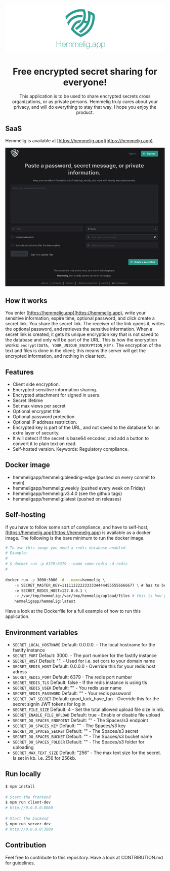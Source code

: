 <div align="center">
  <img src="banner.png" alt="hemmelig" />
</div>

<h1 align="center">Free encrypted secret sharing for everyone!</h1>

<div align="center">
  This application is to be used to share encrypted secrets cross organizations, or as private persons. Hemmelig truly cares about your privacy, and will do everything to stay that way. I hope you enjoy the product.
</div>

## SaaS

Hemmelig is available at [https://hemmelig.app](https://hemmelig.app)

![Desktop](desktop.png)

## How it works

You enter [https://hemmelig.app](https://hemmelig.app), write your sensitive information, expire time, optional password, and click create a secret link. You share the secret link. The receiver of the link opens it, writes the optional password, and retrieves the sensitive information.
When a secret link is created, it gets its unique encryption key that is not saved to the database and only will be part of the URL. This is how the encryption works: `encrypt(DATA, YOUR_UNIQUE_ENCRYPTION_KEY)`. The encryption of the text and files is done in the client; this means the server will get the encrypted information, and nothing in clear text.

## Features

-   Client side encryption.
-   Encrypted sensitive information sharing.
-   Encrypted attachment for signed in users.
-   Secret lifetime
-   Set max views per secret
-   Optional encryptet title
-   Optional password protection.
-   Optional IP address restriction.
-   Encrypted key is part of the URL, and not saved to the database for an extra layer of security.
-   It will detect if the secret is base64 encoded, and add a button to convert it to plain text on read.
-   Self-hosted version. Keywords: Regulatory compliance.

## Docker image

-   hemmeligapp/hemmelig:bleeding-edge (pushed on every commit to main)
-   hemmeligapp/hemmelig:weekly (pushed every week on Friday)
-   hemmeligapp/hemmelig:v3.4.0 (see the github tags)
-   hemmeligapp/hemmelig:latest (pushed on releases)

## Self-hosting

If you have to follow some sort of compliance, and have to self-host, [https://hemmelig.app](https://hemmelig.app) is available as a docker image. The following is the bare minimum to run the docker image.

```bash
# To use this image you need a redis database enabled.
# Example:
#
# $ docker run -p 6379:6379 --name some-redis -d redis
#

docker run -p 3000:3000 -d --name=hemmelig \
    -e SECRET_MASTER_KEY=11111222223333344444555556666677 \ # has to be a secret key of 32 characters
    -e SECRET_REDIS_HOST=127.0.0.1 \
    -v /var/tmp/hemmelig:/var/tmp/hemmelig/upload/files # this is how you mount a local directory if you choose to use disk upload, and not do/s3
    hemmeligapp/hemmelig:latest
```

Have a look at the Dockerfile for a full example of how to run this application.

## Environment variables

-   `SECRET_LOCAL_HOSTNAME` Default: 0.0.0.0. - The local hostname for the fastify instance
-   `SECRET_PORT` Default: 3000. - The port number for the fastify instance
-   `SECRET_HOST` Default: "". - Used for i.e. set cors to your domain name
-   `SECRET_REDIS_HOST` Default: 0.0.0.0 - Override this for your redis host adress
-   `SECRET_REDIS_PORT` Default: 6379 - The redis port number
-   `SECRET_REDIS_TLS` Default: false - If the redis instance is using tls
-   `SECRET_REDIS_USER` Default: "" - You redis user name
-   `SECRET_REDIS_PASSWORD` Default: "" - Your redis password
-   `SECRET_JWT_SECRET` Default: good_luck_have_fun - Override this for the secret signin JWT tokens for log in
-   `SECRET_FILE_SIZE` Default: 4 - Set the total allowed upload file size in mb.
-   `SECRET_ENABLE_FILE_UPLOAD` Default: true - Enable or disable file upload
-   `SECRET_DO_SPACES_ENDPOINT` Default: "" - The Spaces/s3 endpoint
-   `SECRET_DO_SPACES_KEY` Default: "" - The Spaces/s3 key
-   `SECRET_DO_SPACES_SECRET` Default: "" - The Spaces/s3 secret
-   `SECRET_DO_SPACES_BUCKET` Default: "" - The Spaces/s3 bucket name
-   `SECRET_DO_SPACES_FOLDER` Default: "" - The Spaces/s3 folder for uploading
-   `SECRET_MAX_TEXT_SIZE` Default: "256" - The max text size for the secret. Is set in kb. i.e. 256 for 256kb.

## Run locally

```bash
$ npm install

# Start the frontend
$ npm run client-dev
# http://0.0.0.0:8080

# Start the backend
$ npm run server-dev
# http://0.0.0.0:3000
```

## Contribution

Feel free to contribute to this repository. Have a look at CONTRIBUTION.md for guidelines.
